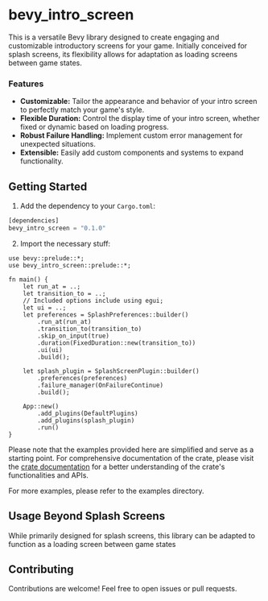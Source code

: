 # bevy_intro_screen

This is a versatile Bevy library designed to create engaging and customizable introductory screens for your game. Initially conceived for splash screens, its flexibility allows for adaptation as loading screens between game states.

### Features

* **Customizable:** Tailor the appearance and behavior of your intro screen to perfectly match your game's style.
* **Flexible Duration:** Control the display time of your intro screen, whether fixed or dynamic based on loading progress.
* **Robust Failure Handling:** Implement custom error management for unexpected situations.
* **Extensible:** Easily add custom components and systems to expand functionality.

## Getting Started

1. Add the dependency to your `Cargo.toml`:
```rust
[dependencies]
bevy_intro_screen = "0.1.0" 
```

2. Import the necessary stuff:
```rust,ignore
use bevy::prelude::*;
use bevy_intro_screen::prelude::*;

fn main() {
    let run_at = ..;
    let transition_to = ..;
    // Included options include using egui;
    let ui = ..;
    let preferences = SplashPreferences::builder()
        .run_at(run_at)
        .transition_to(transition_to)
        .skip_on_input(true)
        .duration(FixedDuration::new(transition_to))
        .ui(ui)
        .build();

    let splash_plugin = SplashScreenPlugin::builder()
        .preferences(preferences)
        .failure_manager(OnFailureContinue)
        .build();

    App::new()
        .add_plugins(DefaultPlugins)
        .add_plugins(splash_plugin)
        .run()
}
```

Please note that the examples provided here are simplified and serve as a starting point. For comprehensive documentation of the crate, please visit the [crate documentation](https://docs.rs/bevy_intro_screen) for a better understanding of the crate's functionalities and APIs.

For more examples, please refer to the examples directory.

## Usage Beyond Splash Screens

While primarily designed for splash screens, this library can be adapted to function as a loading screen between game states

## Contributing

Contributions are welcome! Feel free to open issues or pull requests.
